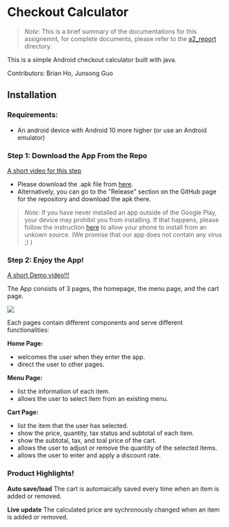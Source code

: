# Checkout Calculator

>_Note_: This is a brief summary of the documentations for this assignemnt, for complete documents, please refer to the [a2_report](https://github.com/csc301-fall-2022/assignment-2-128-bbrianh-tynerg/tree/main/a2_report) directory.

This is a simple Android checkout calculator built with java.

Contributors: Brian Ho, Junsong Guo

## Installation

### Requirements:
- An android device with Android 10 more higher (or use an Android emulator)

### Step 1: Download the App From the Repo
[A short video for this step](https://youtube.com/shorts/n8KWAAbDvPM?feature=share)
- Please download the .apk file from [here](https://github.com/csc301-fall-2022/assignment-2-128-bbrianh-tynerg/releases/download/v1.0/CheckoutCalculator_v1.0.0.apk).
- Alternatively, you can go to the "Release" section on the GitHub page for the repository and download the apk there.
> _Note:_ If you have never installed an app outside of the Google Play, your device may prohibit you from installing. If that happens, please follow the instruction [here](https://www.maketecheasier.com/install-apps-from-unknown-sources-android/) to allow your phone to install from an unkown source. (We promise that our app does not contain any virus ;) )

### Step 2: Enjoy the App!

[A short Demo video!!!](https://youtu.be/Wh6iBVppPe8)

The App consists of 3 pages, the homepage, the menu page, and the cart page.

<img src="https://github.com/csc301-fall-2022/assignment-2-128-bbrianh-tynerg/blob/report/images/pages.png">

Each pages contain different components and serve different functionalities:

**Home Page:** 
- welcomes the user when they enter the app. 
- direct the user to other pages.

**Menu Page:** 
- list the information of each item.
- allows the user to select item from an existing menu.

**Cart Page:** 
- list the item that the user has selected. 
- show the price, quantity, tax status and subtotal of each item.
- show the subtotal, tax, and toal price of the cart.
- allows the user to adjust or remove the quantity of the selected items.
- allows the user to enter and apply a discount rate.

### Product Highlights!
**Auto save/load**
The cart is automaically saved every time when an item is added or removed.

**Live update**
The calculated price are sychronously changed when an item is added or removed.

